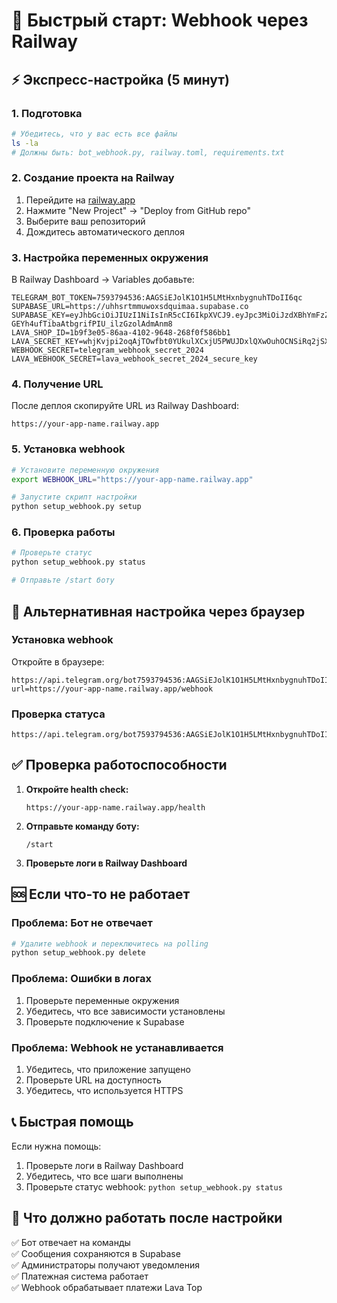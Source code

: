 # 🚀 Быстрый старт: Webhook через Railway

## ⚡ Экспресс-настройка (5 минут)

### 1. Подготовка
```bash
# Убедитесь, что у вас есть все файлы
ls -la
# Должны быть: bot_webhook.py, railway.toml, requirements.txt
```

### 2. Создание проекта на Railway
1. Перейдите на [railway.app](https://railway.app)
2. Нажмите "New Project" → "Deploy from GitHub repo"
3. Выберите ваш репозиторий
4. Дождитесь автоматического деплоя

### 3. Настройка переменных окружения
В Railway Dashboard → Variables добавьте:
```env
TELEGRAM_BOT_TOKEN=7593794536:AAGSiEJolK1O1H5LMtHxnbygnuhTDoII6qc
SUPABASE_URL=https://uhhsrtmmuwoxsdquimaa.supabase.co
SUPABASE_KEY=eyJhbGciOiJIUzI1NiIsInR5cCI6IkpXVCJ9.eyJpc3MiOiJzdXBhYmFzZSIsInJlZiI6InVoaHNydG1tdXdveHNkcXVpbWFhIiwicm9sZSI6ImFub24iLCJpYXQiOjE3NTQ2OTMwMzcsImV4cCI6MjA3MDI2OTAzN30.5xxo6g-GEYh4ufTibaAtbgrifPIU_ilzGzolAdmAnm8
LAVA_SHOP_ID=1b9f3e05-86aa-4102-9648-268f0f586bb1
LAVA_SECRET_KEY=whjKvjpi2oqAjTOwfbt0YUkulXCxjU5PWUJDxlQXwOuhOCNSiRq2jSX7Gd2Zihav
WEBHOOK_SECRET=telegram_webhook_secret_2024
LAVA_WEBHOOK_SECRET=lava_webhook_secret_2024_secure_key
```

### 4. Получение URL
После деплоя скопируйте URL из Railway Dashboard:
```
https://your-app-name.railway.app
```

### 5. Установка webhook
```bash
# Установите переменную окружения
export WEBHOOK_URL="https://your-app-name.railway.app"

# Запустите скрипт настройки
python setup_webhook.py setup
```

### 6. Проверка работы
```bash
# Проверьте статус
python setup_webhook.py status

# Отправьте /start боту
```

## 🔧 Альтернативная настройка через браузер

### Установка webhook
Откройте в браузере:
```
https://api.telegram.org/bot7593794536:AAGSiEJolK1O1H5LMtHxnbygnuhTDoII6qc/setWebhook?url=https://your-app-name.railway.app/webhook
```

### Проверка статуса
```
https://api.telegram.org/bot7593794536:AAGSiEJolK1O1H5LMtHxnbygnuhTDoII6qc/getWebhookInfo
```

## ✅ Проверка работоспособности

1. **Откройте health check:**
   ```
   https://your-app-name.railway.app/health
   ```

2. **Отправьте команду боту:**
   ```
   /start
   ```

3. **Проверьте логи в Railway Dashboard**

## 🆘 Если что-то не работает

### Проблема: Бот не отвечает
```bash
# Удалите webhook и переключитесь на polling
python setup_webhook.py delete
```

### Проблема: Ошибки в логах
1. Проверьте переменные окружения
2. Убедитесь, что все зависимости установлены
3. Проверьте подключение к Supabase

### Проблема: Webhook не устанавливается
1. Убедитесь, что приложение запущено
2. Проверьте URL на доступность
3. Убедитесь, что используется HTTPS

## 📞 Быстрая помощь

Если нужна помощь:
1. Проверьте логи в Railway Dashboard
2. Убедитесь, что все шаги выполнены
3. Проверьте статус webhook: `python setup_webhook.py status`

## 🎯 Что должно работать после настройки

✅ Бот отвечает на команды  
✅ Сообщения сохраняются в Supabase  
✅ Администраторы получают уведомления  
✅ Платежная система работает  
✅ Webhook обрабатывает платежи Lava Top  
